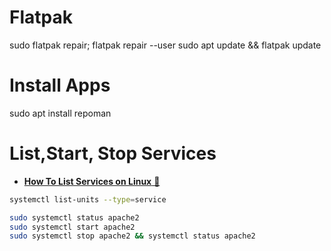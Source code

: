 # Flatpak

sudo flatpak repair; flatpak repair --user
sudo apt update && flatpak update


# Install Apps
sudo apt install repoman


# List,Start, Stop Services
- [**How To List Services on Linux** &#128279;](https://devconnected.com/how-to-list-services-on-linux/)
```bash
systemctl list-units --type=service
```

```bash
sudo systemctl status apache2
sudo systemctl start apache2
sudo systemctl stop apache2 && systemctl status apache2
```

